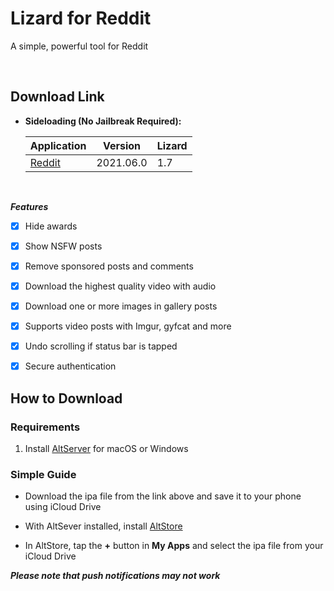 # Lizard for Reddit

A simple, powerful tool for Reddit

&nbsp;

## Download Link

* **Sideloading (No Jailbreak Required):** 
   
    | Application | Version | Lizard |
    | --- | --- | --- |
    | [Reddit](https://mega.nz/file/5BpEiZCa#zWb5ClLXE64Boq52J_O_PIZBNcA74fnBXaMUFQmkz8w) | 2021.06.0 | 1.7 |

        
&nbsp;

***Features***

- [x] Hide awards
- [x] Show NSFW posts
- [x] Remove sponsored posts and comments
- [x] Download the highest quality video with audio
- [x] Download one or more images in gallery posts
- [x] Supports video posts with Imgur, gyfcat and more
- [x] Undo scrolling if status bar is tapped
- [x] Secure authentication


## How to Download

### Requirements

1. Install [AltServer](https://altstore.io/) for macOS or Windows 

### Simple Guide

* Download the ipa file from the link above and save it to your phone using iCloud Drive 

* With AltSever installed, install [AltStore](https://altstore.io/faq/)  

* In AltStore, tap the **+** button in **My Apps** and select the ipa file from your iCloud Drive 


***Please note that push notifications may not work***

